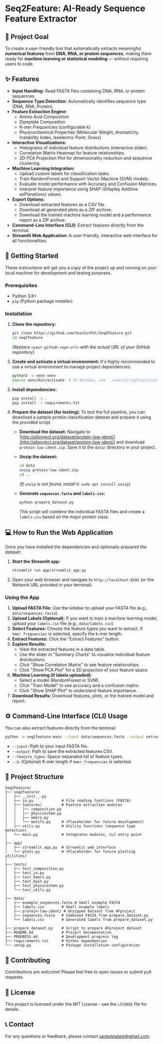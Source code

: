 # Seq2Feature: AI-Ready Sequence Feature Extractor

## 🧬 Project Goal

To create a user-friendly tool that automatically extracts meaningful **numerical features** from **DNA, RNA, or protein sequences**, making them ready for **machine learning or statistical modeling** — without requiring users to code.

## ✨ Features

*   **Input Handling:** Read FASTA files containing DNA, RNA, or protein sequences.
*   **Sequence Type Detection:** Automatically identifies sequence type (DNA, RNA, Protein).
*   **Feature Extraction Engine:**
    *   Amino Acid Composition
    *   Dipeptide Composition
    *   K-mer Frequencies (configurable k)
    *   Physicochemical Properties (Molecular Weight, Aromaticity, Instability Index, Isoelectric Point, Gravy)
*   **Interactive Visualizations:**
    *   Histograms of individual feature distributions (interactive slider).
    *   Correlation Matrix Heatmap for feature relationships.
    *   2D PCA Projection Plot for dimensionality reduction and sequence clustering.
*   **Machine Learning Integration:**
    *   Upload custom labels for classification tasks.
    *   Train RandomForest and Support Vector Machine (SVM) models.
    *   Evaluate model performance with Accuracy and Confusion Matrices.
    *   Interpret feature importance using SHAP (SHapley Additive exPlanations) values.
*   **Export Options:**
    *   Download extracted features as a CSV file.
    *   Download all generated plots as a ZIP archive.
    *   Download the trained machine learning model and a performance report as a ZIP archive.
*   **Command-Line Interface (CLI):** Extract features directly from the terminal.
*   **Streamlit Web Application:** A user-friendly, interactive web interface for all functionalities.

## 🚀 Getting Started

These instructions will get you a copy of the project up and running on your local machine for development and testing purposes.

### Prerequisites

*   Python 3.8+
*   `pip` (Python package installer)

### Installation

1.  **Clone the repository:**
    ```bash
    git clone https://github.com/SnackitPal/Seq2Feature.git
    cd seq2feature
    ```
    *(Replace `<your-github-repo-url>` with the actual URL of your GitHub repository)*

2.  **Create and activate a virtual environment:**
    It's highly recommended to use a virtual environment to manage project dependencies.
    ```bash
    python3 -m venv venv
    source venv/bin/activate  # On Windows, use `.\venv\Scripts\activate`
    ```

3.  **Install dependencies:**
    ```bash
    pip install -e .
    pip install -r requirements.txt
    ```

4.  **Prepare the dataset (for testing):**
    To test the full pipeline, you can download a sample protein classification dataset and prepare it using the provided script.

    *   **Download the dataset:**
        Navigate to [http://afproject.org/dataset/protein-low-ident/](http://afproject.org/dataset/protein-low-ident/) and download `protein-low-ident.zip`. Save it to the `data/` directory in your project.

    *   **Unzip the dataset:**
        ```bash
        cd data
        unzip protein-low-ident.zip
        cd ..
        ```
        *(If `unzip` is not found, install it: `sudo apt install unzip`)*

    *   **Generate `sequences.fasta` and `labels.csv`:**
        ```bash
        python prepare_dataset.py
        ```
        This script will combine the individual FASTA files and create a `labels.csv` based on the major protein class.

## 💻 How to Run the Web Application

Once you have installed the dependencies and optionally prepared the dataset:

1.  **Start the Streamlit app:**
    ```bash
    streamlit run app/streamlit_app.py
    ```
2.  Open your web browser and navigate to `http://localhost:8501` (or the Network URL provided in your terminal).

### Using the App

1.  **Upload FASTA File:** Use the sidebar to upload your FASTA file (e.g., `data/sequences.fasta`).
2.  **Upload Labels (Optional):** If you want to train a machine learning model, upload your `labels.csv` file (e.g., `data/labels.csv`).
3.  **Select Features:** Choose the feature types you want to extract. If `kmer_frequencies` is selected, specify the k-mer length.
4.  **Extract Features:** Click the "Extract Features" button.
5.  **Explore Results:**
    *   View the extracted features in a data table.
    *   Use the slider in "Summary Charts" to visualize individual feature distributions.
    *   Click "Show Correlation Matrix" to see feature relationships.
    *   Click "Show PCA Plot" for a 2D projection of your feature space.
6.  **Machine Learning (if labels uploaded):**
    *   Select a model (RandomForest or SVM).
    *   Click "Train Model" to see accuracy and a confusion matrix.
    *   Click "Show SHAP Plot" to understand feature importance.
7.  **Download Results:** Download features, plots, or the trained model and report.

## ⚙️ Command-Line Interface (CLI) Usage

You can also extract features directly from the terminal:

```bash
python -m seq2feature.main --input data/sequences.fasta --output extracted_features.csv --feature_types amino_acid_composition physicochemical kmer_frequencies --k 3
```

*   `--input`: Path to your input FASTA file.
*   `--output`: Path to save the extracted features CSV.
*   `--feature_types`: Space-separated list of feature types.
*   `--k`: (Optional) K-mer length if `kmer_frequencies` is selected.

## 📁 Project Structure

```
Seq2Feature/
├── seq2feature/
│   ├── __init__.py
│   ├── io.py             # File reading functions (FASTA)
│   ├── features/         # Feature extraction modules
│   │   ├── composition.py
│   │   ├── physicochem.py
│   │   ├── kmers.py
│   │   └── motifs.py     # (Placeholder for future development)
│   ├── utils.py          # Utility functions (sequence type detection)
│   └── main.py           # Integrates modules, CLI entry point
│
├── app/
│   ├── streamlit_app.py  # Streamlit web interface
│   └── plots.py          # (Placeholder for future plotting utilities)
│
├── tests/
│   ├── test_composition.py
│   ├── test_io.py
│   ├── test_kmers.py
│   ├── test_main.py
│   ├── test_physicochem.py
│   └── test_utils.py
│
├── data/
│   ├── example_sequences.fasta # Small example FASTA
│   ├── labels.csv        # Small example labels
│   ├── protein-low-ident/ # Unzipped dataset from AFproject
│   ├── sequences.fasta   # Combined FASTA from prepare_dataset.py
│   └── labels.csv        # Generated labels from prepare_dataset.py
│
├── prepare_dataset.py    # Script to prepare AFproject dataset
├── README.md             # Project documentation
├── PROGRESS.md           # Development progress log
├── requirements.txt      # Python dependencies
└── setup.py              # Package installation configuration
```

## 🤝 Contributing

Contributions are welcome! Please feel free to open issues or submit pull requests.

## 📄 License

This project is licensed under the MIT License - see the `LICENSE` file for details.

## 📞 Contact

For any questions or feedback, please contact sanketpalwe@gmail.com.
